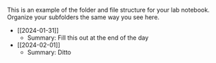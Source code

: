 This is an example of the folder and file structure for your lab notebook.  Organize your subfolders the same way you see here.

* [[2024-01-31]]
	* Summary: Fill this out at the end of the day
* [[2024-02-01]]
	* Summary: Ditto